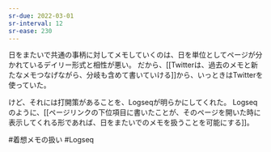 ```yaml
---
sr-due: 2022-03-01
sr-interval: 12
sr-ease: 230
---
```


日をまたいで共通の事柄に対してメモしていくのは、日を単位としてページが分かれているデイリー形式と相性が悪い。
だから、[[Twitterは、過去のメモと新たなメモつなげながら、分岐も含めて書いていける]]から、いっときはTwitterを使っていた。

けど、それには打開策があることを、Logseqが明らかにしてくれた。
Logseqのように、[[ページリンクの下位項目に書いたことが、そのページを開いた時に表示してくれる形であれば、日をまたいでのメモを扱うことを可能にする]]。

#着想メモの扱い #Logseq 
